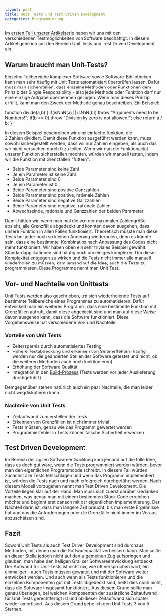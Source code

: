 ```yaml
---
layout: post
title: Unit Tests und Test Driven Development
categories: Programmierung
---
```

Im [ersten Teil unserer Artikelserie](../einfuehrung-software-qs) haben wir uns mit den verschiedenen Testmöglichkeiten von Software beschäftigt. In diesem Artikel gehe ich auf den Bereich Unit Tests und Test Driven Development ein.
<!--more-->
Warum braucht man Unit-Tests?
-----------------------------

Einzelne Teilbereiche komplexer Software sowie Software-Bibliotheken kann man sehr häufig mit Unit Tests automatisiert überprüfen lassen. Dafür muss man sicherstellen, dass einzelne Methoden oder Funktionen dem Prinzip der Single Responsibility - also jede Methode oder Funktion darf nur eine einzige Aufgabe übernehmen genügen. Wenn man dieses Prinzip erfüllt, kann man den Zweck der Methode genau beschreiben. Ein Beispiel:

function divide(a,b)
{
	if(isNaN(a) || isNaN(b))
		throw "Arguments need to be Numbers!";
	if(b == 0)
		throw "Division by zero is not allowed!";
	else
		return a / b;
}

In diesem Beispiel beschreiben wir eine einfache funktion, die 2 Zahlen dividiert. Damit diese Funktion ausgeführt werden kann, muss sowohl sichergestellt werden, dass wir nur Zahlen eingeben, als auch das wir nicht versuchen durch 0 zu teilen. Wenn wir nun die Funktionalität unserer Funktion sicherstellen möchten, würden wir manuell testen, indem wir die Funktion mit Grenzfällen "füttern":

*   Beide Parameter sind keine Zahl
*   Je ein Parameter ist keine Zahl
*   Beide Parameter sind 0
*   Je ein Parameter ist 0
*   Beide Parameter sind positive Ganzzahlen
*   Beide Parameter sind positive, rationale Zahlen
*   Beide Parameter sind negative Ganzzahlen
*   Beide Parameter sind negative, rationale Zahlen
*   Abwechselnde, rationale und Ganzzahlen der beiden Parameter

Damit hätten wir, wenn man mal die von der maximalen Zahlengröße absieht, alle Grenzfälle abgedeckt und könnten davon ausgehen, dass unsere Funktion in allen Fällen funktioniert. Theoretisch müsste man diese Tests bei jeder noch so kleinen Änderung wiederholen, denn es könnte sein, dass eine bestimmte  Kombination nach Anpassung des Codes nicht mehr funktioniert. Wir haben oben ein sehr triviales Beispiel gewählt. Standardapplikationen sind häufig noch um einiges komplexer. Um dieser Komplexität entgegen zu wirken und die Tests nicht immer alle manuell wiederholen zu müssen, kam jemand auf die Idee, auch die Tests zu programmieren. Diese Programme nennt man Unit Test.

Vor- und Nachteile von Unittests
--------------------------------

Unit Tests werden also geschrieben, um sich wiederholende Tests auf bestimmte Teilbereiche eines Programmes zu automatisieren. Dafür entwickelt man ein weiteres Programm, dass eine bestimmte Funktion mit Grenzfällen aufruft, damit diese abgedeckt sind und man auf diese Weise davon ausgehen kann, dass die Software funktioniert. Diese Vorgehensweise hat verschiedene Vor- und Nachteile.

### Vorteile von Unit Tests

*   Zeitersparnis durch automatisiertes Testing
*   Höhere Testabdeckung und erkennen von Seiteneffekten (häufig werden nur die geänderten Stellen der Software getestet und nicht, ob die weiteren Methoden auch noch funktionieren)
*   Erhöhung der Software Qualität
*   Integration in den [Build-Prozess](../build-prozess-automatisieren/) (Tests werden vor jeder Auslieferung durchgeführt)

Demgegenüber stehen natürlich auch ein paar Nachteile, die man leider nicht wegdiskutieren kann.

### Nachteile von Unit Tests

*   Zeitaufwand zum erstellen der Tests
*   Erkennen von Grenzfällen ist nicht immer trivial
*   Tests müssen, genau wie das Programm gewartet werden
*   Programmierfehler in Tests können falsche Sicherheit erwecken

Test Driven Development
-----------------------

Im Bereich der agilen Softwareentwicklung kam jemand auf die tolle Idee, dass es doch gut wäre, wenn die Tests programmiert werden würden, bevor man den eigentlichen Programmcode schreibt. In diesem Fall würden zunächst alle Tests fehlschlagen und wenn das Programm implementiert ist, würden die Tests nach und nach erfolgreich durchgeführt werden. Nach diesem Modell vorzugehen nennt man Test Driven Development. Die Vorteile liegen klar auf der Hand: Man muss sich zuerst darüber Gedanken machen, was genau man mit einem bestimmten Stück Code erreichen möchte und beginnt erst danach mit der eigentlichen Implementierung. Der Nachteil darin ist, dass man längere Zeit braucht, bis man erste Ergebnisse hat und das die Anforderungen oder die Grenzfälle nicht immer im Voraus abzuschätzen sind.

Fazit
-----

Sowohl Unit Tests als auch Test Driven Development sind durchaus Methoden, mit denen man die Softwarequalität verbessern kann. Man sollte an dieser Stelle jedoch nicht auf den allgemeinen Zug aufspringen und glauben, man habe den heiligen Gral der Softwareentwicklung entdeckt: Der Aufwand für Unit-Tests ist nicht nur, wie oft versprochen wird, ein einmaliger - auch Tests müssen gewartet und mit der Software weiter entwickelt werden. Und auch wenn alle Tests funktionieren und die einzelnen Komponenten gut mit Tests abgedeckt sind, heißt dies noch nicht, dass die Software insgesamt funktioniert. Aus diesem Grund sollte man genau überlegen, bei welchen Komponenten der zusätzliche Zeitaufwand für Unit Tests gerechtfertigt ist und ob dieser Zeitaufwand sich später wieder amortisiert. Aus diesem Grund gebe ich den Unit Tests 3 von 5 Sternen.